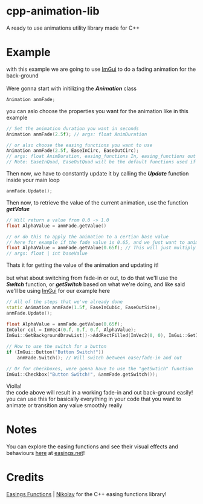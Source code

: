 # cpp-animation-lib
A ready to use animations utility library made for C++

# Example
with this example we are going to use [ImGui](https://github.com/ocornut/imgui) to do a fading animation for the back-ground <br> <br>
Were gonna start with initilizing the <strong>_Animation_</strong> class
```cpp
Animation anmFade;
```
you can aslo choose the properties you want for the animation like in this example
```cpp
// Set the animation duration you want in seconds
Animation anmFade(2.5f); // args: float AnimDuration

// or also choose the easing functions you want to use
Animation anmFade(2.5f, EaseInCirc, EaseOutCirc);
// args: float AnimDuration, easing_functions In, easing_functions out
// Note: EaseInQuad, EaseOutQuad will be the default functions used if not specfied
```
Then now, we have to constantly update it by calling the <strong>_Update_</strong> function inside your main loop
```cpp
anmFade.Update();
```
Then now, to retrieve the value of the current animation, use the function <strong>_getValue_</strong>
```cpp
// Will return a value from 0.0 -> 1.0
float AlphaValue = anmFade.getValue()

// or do this to apply the animation to a certian base value
// here for example if the fade value is 0.65, and we just want to animate it creating fade-in and out affects, add a paramater inside of getValue like this
float AlphaValue = anmFade.getValue(0.65f); // This will just multiply the value by the value given
// args: float | int baseValue
```
Thats it for getting the value of the animation and updating it!<br><br>
but what about switching from fade-in or out, to do that we'll use the <strong>_Switch_</strong> function, or <strong>_getSwitch_</strong> based on what we're doing, and like said we'll be using [ImGui](https://github.com/ocornut/imgui) for our example here
```cpp
// All of the steps that we've already done
static Animation anmFade(1.5f, EaseInCubic, EaseOutSine);
anmFade.Update();

float AlphaValue = anmFade.getValue(0.65f);
ImColor col = ImVec4(0.f, 0.f, 0.f, AlphaValue);
ImGui::GetBackgroundDrawList()->AddRectFilled(ImVec2(0, 0), ImGui::GetIO()DisplaySize, col);
    
// How to use the switch for a button
if (ImGui::Button("Button Switch!"))
    anmFade.Switch(); // Will switch between ease/fade-in and out

// Or for checkboxes, were gonna have to use the "getSwtich" function
ImGui::Checkbox("Button Switch!", &anmFade.getSwitch());
```
Violla!<br>
the code above will result in a working fade-in and out back-ground easily!<br>
you can use this for basically everything in your code that you want to animate or transition any value smoothly really

# Notes
You can explore the easing functions and see their visual effects and behaviours [here](https://easings.net/) at [easings.net](https://easings.net/)!

# Credits
[Easings Functions](https://github.com/nicolausYes/easing-functions) | [Nikolay](https://github.com/nicolausYes) for the C++ easing functions library!